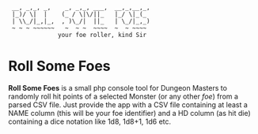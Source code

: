 ```
 __, _,_, _,    _, _,_, ___,  __,_,__,_,
 |_)/ \|  |    (_ / \|\/||_   |_/ \|_(_
 | \\_/|_,|_,  , )\_/|  ||_   | \_/|_,_)
 ~ ~ ~ ~~~~~~   ~  ~ ~  ~~~~  ~  ~ ~~~~
              your foe roller, kind Sir
```

# Roll Some Foes

**Roll Some Foes** is a small php console tool for Dungeon Masters to randomly roll hit points of a selected Monster (or any other *foe*) from a parsed CSV file. Just provide the app with a CSV file containing at least a NAME column (this will be your foe identifier) and a HD column (as hit die) containing a dice notation like 1d8, 1d8+1, 1d6 etc.
